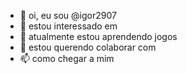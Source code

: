 - 👋 oi, eu sou @igor2907
- 👀 estou interessado em
- 🌱 atualmente estou aprendendo jogos 
- 💞️ estou querendo colaborar com
- 📫 como chegar a mim

<!---
igor2907/igor2907 
Progresso voce pode clicar no link de visualizaçao para dar uma olhada em suas alteraçoes

100%
Carga Horária

4h

Avaliação

Nenhuma ainda

Atualizado Em

03/03/2022

Alunos(As)

20.725

Transcrição

Em andamento

GitHub profile.
You can click the Preview link to take a look at your changes.
--->
